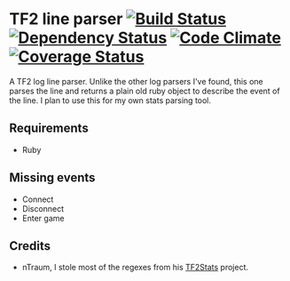 # TF2 line parser [![Build Status](https://travis-ci.org/Arie/tf2_line_parser.png?branch=master)](http://travis-ci.org/Arie/tf2_line_parser) [![Dependency Status](https://gemnasium.com/Arie/tf2_line_parser.png)](https://gemnasium.com/Arie/tf2_line_parser) [![Code Climate](https://codeclimate.com/github/Arie/tf2_line_parser.png)](https://codeclimate.com/github/Arie/tf2_line_parser) [![Coverage Status](https://coveralls.io/repos/Arie/tf2_line_parser/badge.png?branch=master)](https://coveralls.io/r/Arie/tf2_line_parser)

A TF2 log line parser. Unlike the other log parsers I've found, this one parses the line and returns a plain old ruby object to describe the event of the line.
I plan to use this for my own stats parsing tool.

## Requirements
* Ruby

## Missing events
* Connect
* Disconnect
* Enter game

## Credits
* nTraum, I stole most of the regexes from his [TF2Stats](https://github.com/nTraum/tf2stats/) project.
